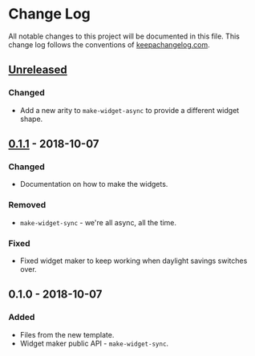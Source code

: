 # Change Log
All notable changes to this project will be documented in this file. This change log follows the conventions of [keepachangelog.com](http://keepachangelog.com/).

## [Unreleased]
### Changed
- Add a new arity to `make-widget-async` to provide a different widget shape.

## [0.1.1] - 2018-10-07
### Changed
- Documentation on how to make the widgets.

### Removed
- `make-widget-sync` - we're all async, all the time.

### Fixed
- Fixed widget maker to keep working when daylight savings switches over.

## 0.1.0 - 2018-10-07
### Added
- Files from the new template.
- Widget maker public API - `make-widget-sync`.

[Unreleased]: https://github.com/your-name/karate-chop-kata/compare/0.1.1...HEAD
[0.1.1]: https://github.com/your-name/karate-chop-kata/compare/0.1.0...0.1.1
